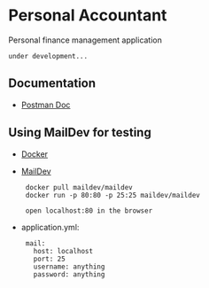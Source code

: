 # Personal Accountant
Personal finance management application

    under development...

## Documentation

 - [Postman Doc](https://documenter.getpostman.com/view/9922970/TzRX7kEj)

## Using MailDev for testing

- [Docker](https://www.docker.com/get-started)
- [MailDev](https://maildev.github.io/maildev/)

       docker pull maildev/maildev
       docker run -p 80:80 -p 25:25 maildev/maildev
       
       open localhost:80 in the browser

- application.yml:

       mail:
         host: localhost
         port: 25
         username: anything
         password: anything
